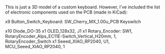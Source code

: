 This is just a 3D model of a custom keyboard. However, I've included the list of electronic components used on the PCB (made in KiCad):

x9 Button_Switch_Keyboard: SW_Cherry_MX_1.00u_PCB Keyswitch

x10 Diode_DO-35
x1 OLED_128x32, J1
x1 Rotary_Encoder: SW1, RotaryEncoder_Alps_EC11E-Switch_Vertical_H20mm, 1, RotaryEncoder_Switch
x1 Seeed_XIAO_RP2040, U1, MCU_Seeed_XIAO_RP2040, 1
